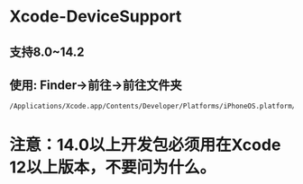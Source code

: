 # Xcode-DeviceSupport
## 支持8.0~14.2
## 使用: Finder->前往->前往文件夹
```
/Applications/Xcode.app/Contents/Developer/Platforms/iPhoneOS.platform/DeviceSupport
```

# 注意：14.0以上开发包必须用在Xcode 12以上版本，不要问为什么。
